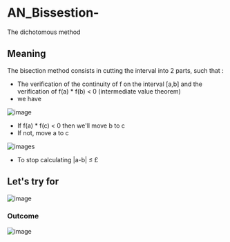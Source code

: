 # AN_Bissestion-
The dichotomous method

## Meaning 
The bisection method consists in cutting the interval into 2 parts, such that : 
- The verification of the continuity of f on the interval [a,b] and the verification of f(a) * f(b) < 0 (intermediate value theorem)
- we have

![image](https://github.com/ChaiouraMohammed/AN_Bissestion-/assets/91562298/673e77e9-b30a-4e1b-a9d5-b1f32513b1cd)

- If f(a) * f(c) < 0 then we'll move b to c
- If not, move a to c
  
![images](https://github.com/ChaiouraMohammed/AN_Bissestion-/assets/91562298/99a9e919-ab73-438f-a817-6252b68a9cab)

- To stop calculating |a-b| ≤ £

## Let's try for 
![image](https://github.com/ChaiouraMohammed/AN_Bissestion-/assets/91562298/e7b8cd3b-d646-4fd3-9760-222bcfed02f9)

### Outcome 
![image](https://github.com/ChaiouraMohammed/AN_Bissestion-/assets/91562298/089917b8-d060-4789-ae6a-3112446fc1d9)

